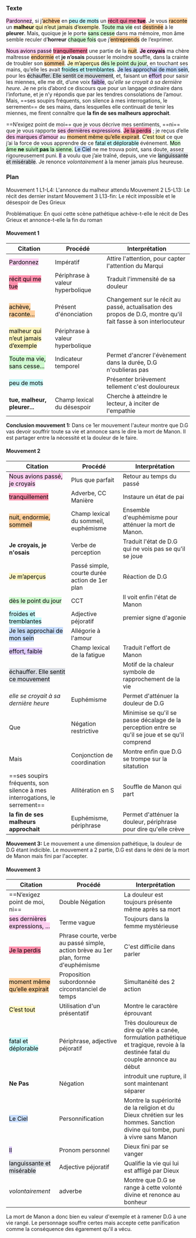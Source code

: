 ### Texte

<mark style="background: #FFB8EBA6;">Pardonnez</mark>, si j’<mark style="background: #FFB86CA6;">achève</mark> en <mark style="background: #ABF7F7A6;">peu de mots</mark> un <mark style="background: #FF5582A6;">récit qui me <strong>tue</strong></mark>. Je vous <mark style="background: #FFB86CA6;">raconte</mark> un <mark style="background: #FFF3A3A6;"><strong>malheur</strong> qui n’eut jamais d’exemple</mark>. <mark style="background: #BBFABBA6;">Toute ma vie</mark> est <mark style="background: #FFB86CA6;">destinée</mark> à le **pleurer**. Mais, quoique je le porte <mark style="background: #BBFABBA6;">sans cesse</mark> dans ma mémoire, mon âme semble reculer d’**horreur** <mark style="background: #BBFABBA6;">chaque fois</mark> que j’<mark style="background: #FFB86CA6;">entreprends</mark> de l’exprimer.

<mark style="background: #FFB8EBA6;">Nous avions passé</mark> <mark style="background: #FF5582A6;">tranquillement</mark> une partie de la <mark style="background: #FFB86CA6;">nuit</mark>. <mark style="background: #FFB8EBA6;"><strong>Je croyais</strong></mark> ma chère maîtresse <mark style="background: #FFB86CA6;">endormie</mark> et **je n’osais** pousser le moindre souffle, dans la crainte de troubler son <mark style="background: #FFB86CA6;">sommeil</mark>. <mark style="background: #FFF3A3A6;">Je m’aperçus</mark> <mark style="background: #BBFABBA6;">dès le point du jour</mark>, en touchant ses mains, qu’elle les avait <mark style="background: #ABF7F7A6;">froides et tremblantes</mark>. <mark style="background: #ADCCFFA6;">Je les approchai de mon sein</mark>, pour les <mark style="background: #CACFD9A6;">échauffer. Elle sentit ce mouvement</mark>, et, faisant un <mark style="background: #D2B3FFA6;">effort</mark> pour saisir les miennes, elle me dit, d’une voix <mark style="background: #D2B3FFA6;">faible</mark>, qu’*elle se croyait à sa dernière heure*. Je ne pris d’abord ce discours que pour un langage ordinaire dans l’infortune, et je n’y répondis que par les tendres consolations de l’amour. Mais, ==ses soupirs fréquents, son silence à mes interrogations, le serrement== de ses mains, dans lesquelles elle continuait de tenir les miennes, me firent connaître que **la fin de ses malheurs approchait**. 

==N’exigez point de moi== que je vous décrive mes sentiments, ==ni== que je vous rapporte <mark style="background: #FFB8EBA6;">ses dernières expressions</mark>. <mark style="background: #FF5582A6;">Je la perdis</mark> ; je reçus d’elle <mark style="background: #FFB8EBA6;">des marques d’amour</mark> au <mark style="background: #FFB86CA6;">moment même qu’elle expirait</mark>. <mark style="background: #FFF3A3A6;">C’est tout</mark> ce que j’ai la force de vous apprendre de ce <mark style="background: #ABF7F7A6;">fatal et déplorable</mark> événement. <mark style="background: #BBFABBA6;">Mon âme <strong>ne</strong> suivit <strong>pas</strong> la sienne.</mark> <mark style="background: #ADCCFFA6;">Le Ciel</mark> ne me trouva point, sans doute, assez rigoureusement puni. <mark style="background: #D2B3FFA6;">Il</mark> a voulu que j’aie traîné, depuis, une vie <mark style="background: #CACFD9A6;">languissante et misérable</mark>. Je renonce *volontairement* à la mener jamais plus heureuse.

### Plan

Mouvement 1 L1-L4: L'annonce du malheur attendu
Mouvement 2 L5-L13: Le récit des dernier instant
Mouvement 3 L13-fin: Le récit impossible et le désespoir de Des Grieux

Problématique: En quoi cette scène pathétique achève-t-elle le récit de Des Grieux et annonce-t-elle la fin du roman

#### Mouvement 1

| Citation                                                                                        | Procédé | Interprétation |
| ----------------------------------------------------------------------------------------------- | ------- | -------------- |
| <mark style="background: #FFB8EBA6;">Pardonnez</mark>                                           | Impératif        | Attire l'attention, pour capter l'attention du Marqui               |
| <mark style="background: #FF5582A6;">récit qui me tue</mark>                                    | Périphrase à valeur hyperbolique        | Traduit l'immensité de sa douleur               |
| <mark style="background: #FFB86CA6;">achève, raconte...</mark>                                  | Présent d'énonciation        | Changement sur le récit au passé, actualisation des propos de D.G, montre qu'il fait fasse à son interlocuteur               |
| <mark style="background: #FFF3A3A6;">malheur qui n’eut jamais d’exemple</mark> | Périphrase à valeur hyperbolique         |                |
| <mark style="background: #BBFABBA6;">Toute ma vie, sans cesse...</mark>                         | Indicateur temporel        | Permet d'ancrer l'évènement dans la durée, D.G n'oublieras pas               |
| <mark style="background: #ABF7F7A6;">peu de mots</mark>                                                                                                |         | Présenter brièvement tellement c'est douloureux               |
| **tue, malheur, pleurer...**                                                                    | Champ lexical du désespoir         | Cherche à atteindre le lecteur, à inciter de l'empathie               |

**Conclusion mouvement 1:** Dans ce 1er mouvement l'auteur montre que D.G vas devoir souffrir toute sa vie et annonce sans le dire la mort de Manon. Il est partager entre la nécessité et la douleur de le faire.

#### Mouvement 2

| Citation                                                                        | Procédé                                       | Interprétation                                                                                   |
| ------------------------------------------------------------------------------- | --------------------------------------------- | ------------------------------------------------------------------------------------------------ |
| <mark style="background: #FFB8EBA6;">Nous avions passé, je croyais </mark>      | Plus que parfait                              | Retour au temps du passé                                                                         |
| <mark style="background: #FF5582A6;">tranquillement</mark>                      | Adverbe, CC Manière                           | Instaure un état de pai                                                                          |
| <mark style="background: #FFB86CA6;">nuit, endormie, sommeil </mark>            | Champ lexical du sommeil, euphémisme          | Ensemble d'euphémisme pour atténuer la mort de Manon.                                            |
| **Je croyais, je n'osais**                                                      | Verbe de perception                           | Traduit l'état de D.G qui ne vois pas se qu'il se joue                                           |
| <mark style="background: #FFF3A3A6;">Je m’aperçus</mark>                        | Passé simple, courte durée action de 1er plan | Réaction de D.G                                                                                  |
| <mark style="background: #BBFABBA6;">dès le point du jour</mark>                | CCT                                           | Il voit enfin l'état de Manon                                                                    |
| <mark style="background: #ABF7F7A6;">froides et tremblantes</mark>              | Adjective péjoratif                           | premier signe d'agonie                                                                           |
| <mark style="background: #ADCCFFA6;">Je les approchai de mon sein</mark>        | Allégorie à l'amour                           |                                                                                                  |
| <mark style="background: #D2B3FFA6;">effort, faible </mark>                     | Champ lexical de la fatigue                   | Traduit l'effort de Manon                                                                        |
| <mark style="background: #CACFD9A6;">échauffer. Elle sentit ce mouvement</mark> |                                               | Motif de la chaleur symbole de rapprochement de la vie                                           |
| *elle se croyait à sa dernière heure*                                           | Euphémisme                                    | Permet d'atténuer la douleur de D.G                                                              |
| Que                                                                             | Négation restrictive                          | Minimise se qu'il se passe décalage de la perception entre se qu'il se joue et se qu'il comprend |
| Mais                                                                            | Conjonction de coordination                   | Montre enfin que D.G se trompe sur la sitatution                                                 |
| ==ses soupirs fréquents, son silence à mes interrogations, le serrement==       | Allitération en S                             | Souffle de Manon qui part                                                                        |
| **la fin de ses malheurs approchait**                                           | Euphémisme, périphrase                        | Permet d'atténuer la douleur, périphrase pour dire qu'elle crève                                 |
**Mouvement 3:** Le mouvement a une dimension pathétique, la douleur de D.G étant indicible. Le mouvement a 2 partie, D.G est dans le déni de la mort de Manon mais fini par l'accepter.

#### Mouvement 3

| Citation | Procédé | Interprétation |
| ---- | ---- | ---- |
| ==N’exigez point de moi, ni== | Double Négation | La douleur est toujours présente même après sa mort |
| <mark style="background: #FFB8EBA6;">ses dernières expressions, ...</mark> | Terme vague | Toujours dans la femme mystérieuse  |
| <mark style="background: #FF5582A6;">Je la perdis</mark> | Phrase  courte, verbe au passé simple, action brève au 1er plan, forme d'euphémisme  | C'est difficile dans parler |
| <mark style="background: #FFB86CA6;">moment même qu’elle expirait</mark> | Proposition subordonnée circonstanciel de temps  | Simultanéité des 2 action |
| <mark style="background: #FFF3A3A6;">C’est tout</mark> | Utilisation d'un présentatif  | Montre le caractère éprouvant |
| <mark style="background: #ABF7F7A6;">fatal et déplorable</mark> | Périphrase, adjective péjoratif  | Très douloureux de dire qu'elle a canée, formulation pathétique et tragique, revoie à la destinée fatal du couple annonce au début |
| **Ne Pas** | Négation  | introduit une rupture, il sont maintenant séparer |
| <mark style="background: #ADCCFFA6;">Le Ciel</mark> | Personnification  | Montre la supériorité de la religion et du Dieux chrétien sur les hommes. Sanction divine qui tombe, puni à vivre sans Manon |
| <mark style="background: #D2B3FFA6;">Il</mark> | Pronom personnel  | Dieux fini par se vanger |
| <mark style="background: #CACFD9A6;">languissante et misérable</mark> | Adjective péjoratif  | Qualifie la vie qui lui est affligé par Dieux  |
| *volontairement* | adverbe  | Montre que D.G se range à cette volonté divine et renonce au bonheur |
La mort de Manon a donc bien eu valeur d'exemple et à ramener D.G à une vie rangé. Le personnage souffre certes mais accepte cette panification comme la conséquence des égarement qu'il a vécu.